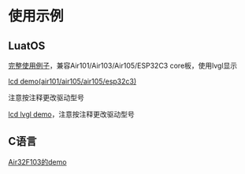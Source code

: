 # 使用示例

## LuatOS

[完整使用例子](https://gitee.com/openLuat/LuatOS/tree/master/script/turnkey/lcd-0.96-lvgl)，兼容Air101/Air103/Air105/ESP32C3 core板，使用lvgl显示

[lcd demo(air101/air105/air105/esp32c3)](https://gitee.com/openLuat/LuatOS/tree/master/demo/lcd)

注意按注释更改驱动型号

[lcd lvgl demo](https://gitee.com/openLuat/LuatOS/tree/master/demo/lvgl)，注意按注释更改驱动型号

## C语言

[Air32F103的demo](https://gitee.com/openLuat/luatos-soc-air32f103/tree/master/ModuleDemo/SPI/SPI_Air10x_LCD)
